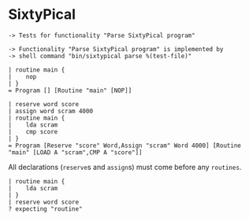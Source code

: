 SixtyPical
==========

    -> Tests for functionality "Parse SixtyPical program"
    
    -> Functionality "Parse SixtyPical program" is implemented by
    -> shell command "bin/sixtypical parse %(test-file)"

    | routine main {
    |    nop
    | }
    = Program [] [Routine "main" [NOP]]

    | reserve word score
    | assign word scram 4000
    | routine main {
    |    lda scram
    |    cmp score
    | }
    = Program [Reserve "score" Word,Assign "scram" Word 4000] [Routine "main" [LOAD A "scram",CMP A "score"]]

All declarations (`reserve`s and `assign`s) must come before any `routines`.

    | routine main {
    |    lda scram
    | }
    | reserve word score
    ? expecting "routine"
